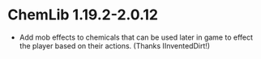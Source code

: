 # ChemLib 1.19.2-2.0.12

- Add mob effects to chemicals that can be used later in game to effect the player based on their actions. (Thanks IInventedDirt!)